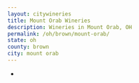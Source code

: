 ```yaml
---
layout: citywineries
title: Mount Orab Wineries
description: Wineries in Mount Orab, OH
permalink: /oh/brown/mount-orab/
state: oh
county: brown
city: mount orab
---
```

-
